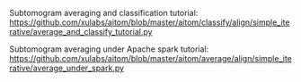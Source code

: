 Subtomogram averaging and classification tutorial:
https://github.com/xulabs/aitom/blob/master/aitom/classify/align/simple_iterative/average_and_classify_tutorial.py

Subtomogram averaging under Apache spark tutorial:
https://github.com/xulabs/aitom/blob/master/aitom/average/align/simple_iterative/average_under_spark.py
